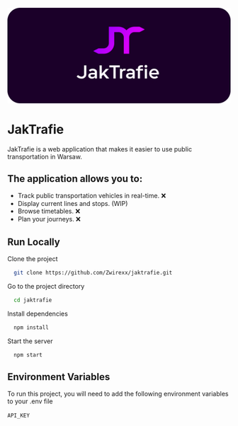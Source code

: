 ![](src/assets/jaktrafiebanner.png)

# JakTrafie

JakTrafie is a web application that makes it easier to use public transportation in Warsaw.

## The application allows you to:

- Track public transportation vehicles in real-time. ❌
- Display current lines and stops. (WIP)
- Browse timetables. ❌
- Plan your journeys. ❌

## Run Locally

Clone the project

```bash
  git clone https://github.com/Zwirexx/jaktrafie.git
```

Go to the project directory

```bash
  cd jaktrafie
```

Install dependencies

```bash
  npm install
```

Start the server

```bash
  npm start
```

## Environment Variables

To run this project, you will need to add the following environment variables to your .env file

`API_KEY`

